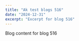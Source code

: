 ```yaml
---
title: "Ak test blogs 516"
date: "2024-12-31"
excerpt: "Excerpt for blog 516"
---
```


Blog content for blog 516